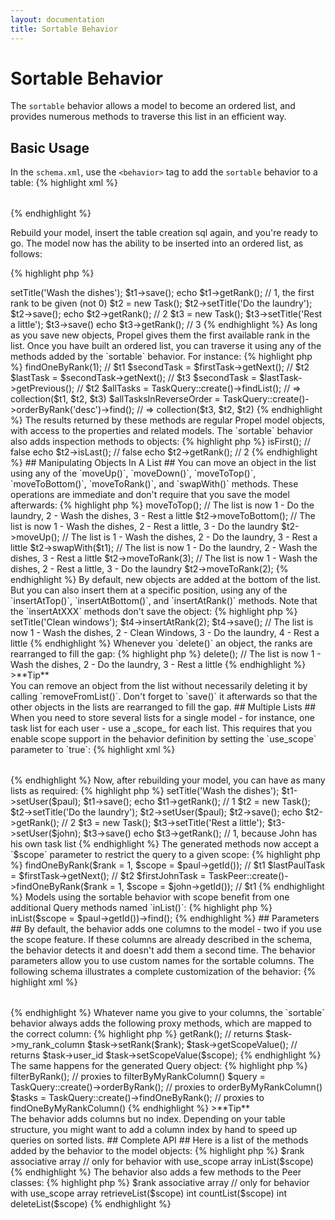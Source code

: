 ```yaml
---
layout: documentation
title: Sortable Behavior
---
```


# Sortable Behavior #

The `sortable` behavior allows a model to become an ordered list, and provides numerous methods to traverse this list in an efficient way.

## Basic Usage ##

In the `schema.xml`, use the `<behavior>` tag to add the `sortable` behavior to a table:
{% highlight xml %}
<table name="task">
  <column name="id" required="true" primaryKey="true" autoIncrement="true" type="INTEGER" />
  <column name="title" type="VARCHAR" required="true" primaryString="true" />
  <behavior name="sortable" />
</table>
{% endhighlight %}

Rebuild your model, insert the table creation sql again, and you're ready to go. The model now has the ability to be inserted into an ordered list, as follows:

{% highlight php %}
<?php
$t1 = new Task();
$t1->setTitle('Wash the dishes');
$t1->save();
echo $t1->getRank(); // 1, the first rank to be given (not 0)
$t2 = new Task();
$t2->setTitle('Do the laundry');
$t2->save();
echo $t2->getRank(); // 2
$t3 = new Task();
$t3->setTitle('Rest a little');
$t3->save()
echo $t3->getRank(); // 3
{% endhighlight %}

As long as you save new objects, Propel gives them the first available rank in the list.

Once you have built an ordered list, you can traverse it using any of the methods added by the `sortable` behavior. For instance:

{% highlight php %}
<?php
$firstTask = TaskQuery::create()->findOneByRank(1); // $t1
$secondTask = $firstTask->getNext();      // $t2
$lastTask = $secondTask->getNext();       // $t3
$secondTask = $lastTask->getPrevious();   // $t2

$allTasks = TaskQuery::create()->findList();
// => collection($t1, $t2, $t3)
$allTasksInReverseOrder = TaskQuery::create()->orderByRank('desc')->find();
// => collection($t3, $t2, $t2)
{% endhighlight %}

The results returned by these methods are regular Propel model objects, with access to the properties and related models. The `sortable` behavior also adds inspection methods to objects:

{% highlight php %}
<?php
echo $t2->isFirst();      // false
echo $t2->isLast();       // false
echo $t2->getRank();      // 2
{% endhighlight %}

## Manipulating Objects In A List ##

You can move an object in the list using any of the `moveUp()`, `moveDown()`, `moveToTop()`, `moveToBottom()`, `moveToRank()`, and `swapWith()` methods. These operations are immediate and don't require that you save the model afterwards:

{% highlight php %}
<?php
// The list is 1 - Wash the dishes, 2 - Do the laundry, 3 - Rest a little
$t2->moveToTop();
// The list is now 1 - Do the laundry, 2 - Wash the dishes, 3 - Rest a little
$t2->moveToBottom();
// The list is now 1 - Wash the dishes, 2 - Rest a little, 3 - Do the laundry
$t2->moveUp();
// The list is 1 - Wash the dishes, 2 - Do the laundry, 3 - Rest a little
$t2->swapWith($t1);
// The list is now 1 - Do the laundry, 2 -  Wash the dishes, 3 - Rest a little
$t2->moveToRank(3);
// The list is now 1 - Wash the dishes, 2 - Rest a little, 3 - Do the laundry
$t2->moveToRank(2);
{% endhighlight %}

By default, new objects are added at the bottom of the list. But you can also insert them at a specific position, using any of the `insertAtTop()`, `insertAtBottom()`, and `insertAtRank()` methods. Note that the `insertAtXXX` methods don't save the object:

{% highlight php %}
<?php
// The list is 1 - Wash the dishes, 2 - Do the laundry, 3 - Rest a little
$t4 = new Task();
$t4->setTitle('Clean windows');
$t4->insertAtRank(2);
$t4->save();
// The list is now  1 - Wash the dishes, 2 - Clean Windows, 3 - Do the laundry, 4 - Rest a little
{% endhighlight %}

Whenever you `delete()` an object, the ranks are rearranged to fill the gap:

{% highlight php %}
<?php
$t4->delete();
// The list is now 1 - Wash the dishes, 2 - Do the laundry, 3 - Rest a little
{% endhighlight %}

>**Tip**<br />You can remove an object from the list without necessarily deleting it by calling `removeFromList()`. Don't forget to `save()` it afterwards so that the other objects in the lists are rearranged to fill the gap.

## Multiple Lists ##

When you need to store several lists for a single model - for instance, one task list for each user - use a _scope_ for each list. This requires that you enable scope support in the behavior definition by setting the `use_scope` parameter to `true`:

{% highlight xml %}
<table name="task">
  <column name="id" required="true" primaryKey="true" autoIncrement="true" type="INTEGER" />
  <column name="title" type="VARCHAR" required="true" primaryString="true" />
  <column name="user_id" required="true" type="INTEGER" />
  <foreign-key foreignTable="user" onDelete="cascade">
    <reference local="user_id" foreign="id" />
  </foreign-key>
  <behavior name="sortable">
    <parameter name="use_scope" value="true" />
    <parameter name="scope_column" value="user_id" />
  </behavior>
</table>
{% endhighlight %}

Now, after rebuilding your model, you can have as many lists as required:

{% highlight php %}
<?php
// test users
$paul = new User();
$john = new User();
// now onto the tasks
$t1 = new Task();
$t1->setTitle('Wash the dishes');
$t1->setUser($paul);
$t1->save();
echo $t1->getRank(); // 1
$t2 = new Task();
$t2->setTitle('Do the laundry');
$t2->setUser($paul);
$t2->save();
echo $t2->getRank(); // 2
$t3 = new Task();
$t3->setTitle('Rest a little');
$t3->setUser($john);
$t3->save()
echo $t3->getRank(); // 1, because John has his own task list
{% endhighlight %}

The generated methods now accept a `$scope` parameter to restrict the query to a given scope:

{% highlight php %}
<?php
$firstPaulTask = TaskQuery::create()->findOneByRank($rank = 1, $scope = $paul->getId()); // $t1
$lastPaulTask = $firstTask->getNext();      // $t2
$firstJohnTask = TaskPeer::create()->findOneByRank($rank = 1, $scope = $john->getId()); // $t1
{% endhighlight %}

Models using the sortable behavior with scope benefit from one additional Query methods named `inList()`:

{% highlight php %}
<?php
$allPaulsTasks = TaskPeer::create()->inList($scope = $paul->getId())->find();
{% endhighlight %}

## Parameters ##

By default, the behavior adds one columns to the model - two if you use the scope feature. If these columns are already described in the schema, the behavior detects it and doesn't add them a second time. The behavior parameters allow you to use custom names for the sortable columns. The following schema illustrates a complete customization of the behavior:

{% highlight xml %}
<table name="task">
  <column name="id" required="true" primaryKey="true" autoIncrement="true" type="INTEGER" />
  <column name="title" type="VARCHAR" required="true" primaryString="true" />
  <column name="my_rank_column" required="true" type="INTEGER" />
  <column name="user_id" required="true" type="INTEGER" />
  <foreign-key foreignTable="user" onDelete="cascade">
    <reference local="user_id" foreign="id" />
  </foreign-key>
  <behavior name="sortable">
  	<parameter name="rank_column" value="my_rank_column" />
    <parameter name="use_scope" value="true" />
    <parameter name="scope_column" value="user_id" />
  </behavior>
</table>
{% endhighlight %}

Whatever name you give to your columns, the `sortable` behavior always adds the following proxy methods, which are mapped to the correct column:

{% highlight php %}
<?php
$task->getRank();         // returns $task->my_rank_column
$task->setRank($rank);
$task->getScopeValue();   // returns $task->user_id
$task->setScopeValue($scope);
{% endhighlight %}

The same happens for the generated Query object:

{% highlight php %}
<?php
$query = TaskQuery::create()->filterByRank();  // proxies to filterByMyRankColumn()
$query = TaskQuery::create()->orderByRank();   // proxies to orderByMyRankColumn()
$tasks = TaskQuery::create()->findOneByRank(); // proxies to findOneByMyRankColumn()
{% endhighlight %}

>**Tip**<br />The behavior adds columns but no index. Depending on your table structure, you might want to add a column index by hand to speed up queries on sorted lists.

## Complete API ##

Here is a list of the methods added by the behavior to the model objects:

{% highlight php %}
<?php
// storage columns accessors
int     getRank()
$object setRank(int $rank)
// only for behavior with use_scope
int     getScopeValue()
$object setScopeValue(int $scope)

// inspection methods
bool    isFirst()
bool    isLast()

// list traversal methods
$object getNext()
$object getPrevious()

// methods to insert an object in the list (require calling save() afterwards)
$object insertAtRank($rank)
$object insertAtBottom()
$object insertAtTop()

// methods to move an object in the list (immediate, no need to save() afterwards)
$object moveToRank($rank)
$object moveUp()
$object moveDown()
$object moveToTop()
$object moveToBottom()
$object swapWith($object)

// method to remove an object from the list (requires calling save() afterwards)
$object removeFromList()
{% endhighlight %}

Here is a list of the methods added by the behavior to the query objects:

{% highlight php %}
<?php
query   filterByRank($order, $scope = null)
query   orderByRank($order, $scope = null)
$object findOneByRank($rank, $scope = null)
coll    findList($scope = null)
int     getMaxRank($scope = null)
bool    reorder($newOrder) // $newOrder is a $id => $rank associative array
// only for behavior with use_scope
array   inList($scope)
{% endhighlight %}

The behavior also adds a few methods to the Peer classes:

{% highlight php %}
<?php
int     getMaxRank($scope = null)
$object retrieveByRank($rank, $scope = null)
array   doSelectOrderByRank($order, $scope = null)
bool    reorder($newOrder) // $newOrder is a $id => $rank associative array
// only for behavior with use_scope
array   retrieveList($scope)
int     countList($scope)
int     deleteList($scope)
{% endhighlight %}
